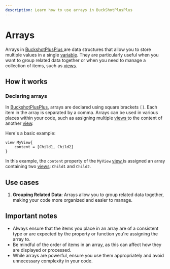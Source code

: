 ```yaml
---
description: Learn how to use arrays in BuckShotPlusPlus
---
```


# Arrays

Arrays in [BuckshotPlusPlus ](https://bpplang.com/)are data structures that allow you to store multiple values in a single [variable](variables.md). They are particularly useful when you want to group related data together or when you need to manage a collection of items, such as [views](view.md).

## How it works

### Declaring arrays

In [BuckshotPlusPlus](https://bpplang.com/), arrays are declared using square brackets `[]`. Each item in the array is separated by a comma. Arrays can be used in various places within your code, such as assigning multiple [views ](view.md)to the content of another [view](view.md).

Here's a basic example:

```
view MyView{
    content = [Child1, Child2]
}
```

In this example, the `content` property of the `MyView` [view ](view.md)is assigned an array containing two [views](view.md): `Child1` and `Child2`.

## Use cases

1. **Grouping Related Data**: Arrays allow you to group related data together, making your code more organized and easier to manage.

## Important notes

* Always ensure that the items you place in an array are of a consistent type or are expected by the property or function you're assigning the array to.
* Be mindful of the order of items in an array, as this can affect how they are displayed or processed.
* While arrays are powerful, ensure you use them appropriately and avoid unnecessary complexity in your code.
